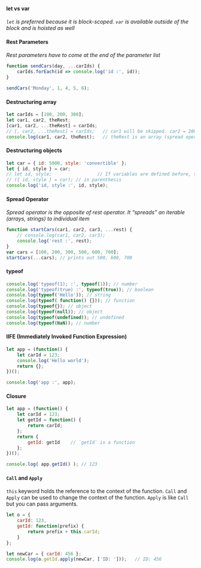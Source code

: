 #### let vs var

*`let` is preferred because it is block-scoped. `var` is available outside of the block and is hoisted as well*

#### Rest Parameters

*Rest parameters have to come at the end of the parameter list*

```javascript
function sendCars(day, ...carIds) {
    carIds.forEach(id => console.log('id :', id));
}

sendCars('Monday', 1, 4, 5, 6);
```

#### Destructuring array

````javascript
let carIds = [100, 200, 300];
let car1, car2, theRest;
[car1, car2, ...theRest] = carIds;
// [, car2, ...theRest] = carIds;	// car1 will be skipped. car2 = 200, theRest=[300]
console.log(car1, car2, theRest);	// theRest is an array (spread operator makes array)
````

#### Destructuring objects

```javascript
let car = { id: 5000, style: 'convertible' };
let { id, style } = car;
// let id, style;				  // If variables are defined before, they need to be surrounded 
// ({ id, style } = car); // in parenthesis
console.log('id, style :', id, style);
```

#### Spread Operator

*Spread operator is the opposite of rest operator. It “spreads” an iterable (arrays, strings) to individual item*

```javascript
function startCars(car1, car2, car3, ...rest) {
    // console.log(car1, car2, car3);
    console.log('rest :', rest);
}
var cars = [100, 200, 300, 500, 600, 700];
startCars(...cars);	// prints out 500, 600, 700
```

#### typeof

```javascript
console.log('typeof(1); :', typeof(1)); // number
console.log('typeof(true) :', typeof(true)); // boolean
console.log(typeof('Hello')); // string
console.log(typeof( function() {})); // function
console.log(typeof{}); // object
console.log(typeof(null)); // object
console.log(typeof(undefined)); // undefined
console.log(typeof(NaN)); // number
```

#### IIFE (Immediately Invoked Function Expression)

```javascript
let app = (function() {
    let carId = 123;
    console.log('Hello world');
    return {};
})();

console.log('app :', app);
```

#### Closure

````javascript
let app = (function() {
    let carId = 123;
    let getId = function() {
        return carId;
    };
    return {
        getId: getId    // `getId` is a function
    };
})();

console.log( app.getId() );	// 123
````

#### `Call` and `Apply`

`this` keyword holds the reference to the context of the function. `Call` and `Apply` can be used to change the context of the function. `Apply` is like `Call` but you can pass arguments.

```javascript
let o = {
    carId: 123,
    getId: function(prefix) {
        return prefix + this.carId;
    }
};

let newCar = { carId: 456 };
console.log(o.getId.apply(newCar, ['ID: ']));   // ID: 456
```


